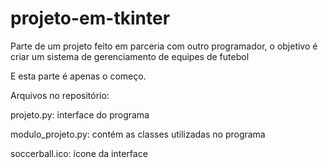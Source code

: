 # projeto-em-tkinter

Parte de um projeto feito em parceria com outro programador, o objetivo é criar um sistema de gerenciamento de equipes de futebol

E esta parte é apenas o começo.


Arquivos no repositório:
  
  projeto.py: interface do programa
  
  modulo_projeto.py: contém as classes utilizadas no programa
  
  soccerball.ico: ícone da interface
